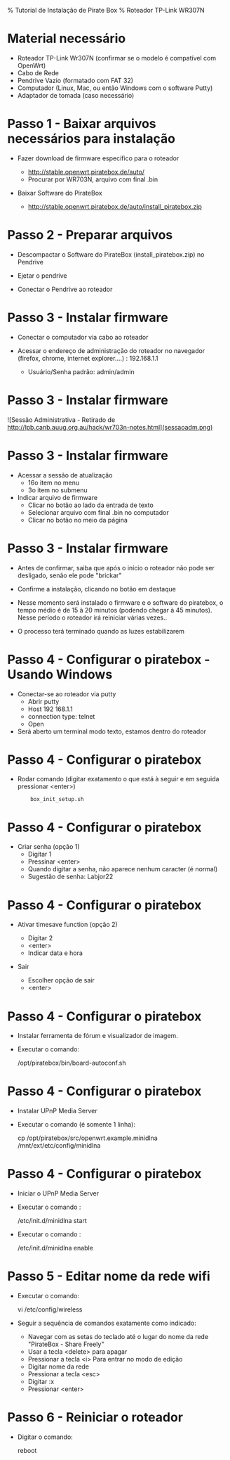 % Tutorial de Instalação de Pirate Box
% Roteador TP-Link WR307N


# Material necessário

* Roteador TP-Link Wr307N (confirmar se o modelo é compatível com OpenWrt)
* Cabo de Rede
* Pendrive Vazio (formatado com FAT 32)
* Computador (Linux, Mac, ou então Windows com o software Putty)
* Adaptador de tomada (caso necessário)

# Passo 1 - Baixar arquivos necessários para instalação

* Fazer download de firmware específico para o roteador

    * http://stable.openwrt.piratebox.de/auto/
    * Procurar por WR703N, arquivo com final .bin


* Baixar Software do PirateBox

    * http://stable.openwrt.piratebox.de/auto/install_piratebox.zip

# Passo 2 - Preparar arquivos

* Descompactar o Software do PirateBox (install_piratebox.zip) no Pendrive
* Ejetar o pendrive

* Conectar o Pendrive ao roteador


# Passo 3 - Instalar firmware

* Conectar o computador via cabo ao roteador 

* Acessar o endereço de administração do roteador no navegador (firefox,
  chrome, internet explorer....) : 192.168.1.1

  * Usuário/Senha padrão: admin/admin

# Passo 3 - Instalar firmware

![Sessão Administrativa - Retirado de
http://lpb.canb.auug.org.au/hack/wr703n-notes.html](sessaoadm.png)

# Passo 3 - Instalar firmware


* Acessar a sessão de atualização
    * 16o item no menu
    * 3o item no submenu
* Indicar arquivo de firmware
    * Clicar no botão ao lado da entrada de texto
    * Selecionar arquivo com final .bin no computador
    * Clicar no botão no meio da página


# Passo 3 - Instalar firmware
* Antes de confirmar, saiba que após o início o roteador não pode ser
      desligado, senão ele pode "brickar"

* Confirme a instalação, clicando no botão em destaque

* Nesse momento será instalado o firmware e o software do piratebox, o tempo médio é de 15 à 20 minutos (podendo chegar à 45 minutos). Nesse período o roteador irá reiniciar várias vezes..

* O processo terá terminado quando as luzes estabilizarem

# Passo 4 - Configurar o  piratebox - Usando Windows

* Conectar-se ao roteador via putty
    * Abrir putty
    * Host 192 168.1.1
    * connection type: telnet
    * Open
* Será aberto um terminal modo texto, estamos dentro do roteador

# Passo 4 - Configurar o  piratebox

* Rodar comando (digitar exatamento o que está à seguir e em seguida pressionar
  \<enter\>)

          box_init_setup.sh

# Passo 4 - Configurar o  piratebox

* Criar senha (opção 1)
    * Digitar 1 
    * Pressinar \<enter\>
    * Quando digitar a senha, não aparece nenhum caracter (é normal)
    * Sugestão de senha: Labjor22

# Passo 4 - Configurar o  piratebox

* Ativar timesave function (opção 2)
    * Digitar 2
    * \<enter\>
    * Indicar data e hora

* Sair
    * Escolher opção de sair
    * \<enter\>

# Passo 4 - Configurar o  piratebox

* Instalar ferramenta de fórum e visualizador de imagem. 
* Executar o comando:

    /opt/piratebox/bin/board-autoconf.sh



# Passo 4 - Configurar o  piratebox
* Instalar UPnP Media Server
* Executar o comando (é somente 1 linha):

    cp /opt/piratebox/src/openwrt.example.minidlna /mnt/ext/etc/config/minidlna

# Passo 4 - Configurar o  piratebox
* Iniciar o UPnP Media Server
* Executar o comando :

    /etc/init.d/minidlna start

* Executar o comando :

    /etc/init.d/minidlna enable

# Passo 5 - Editar nome da rede wifi 

* Executar o comando:

    vi /etc/config/wireless 

* Seguir a sequência de comandos exatamente como indicado:
    * Navegar com as setas do teclado até o lugar do nome da rede "PirateBox - Share Freely"
    * Usar a tecla \<delete\> para apagar
    * Pressionar a tecla  \<i\> Para entrar no modo de edição
    * Digitar nome da rede
    * Pressionar a tecla \<esc\>
    * Digitar :x
    * Pressionar \<enter\>

# Passo 6 - Reiniciar o roteador
* Digitar o comando:

    reboot

